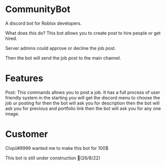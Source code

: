 # CommunityBot
A discord bot for Roblox developers.

What does this do?
This bot allows you to create post to hire people or get hired.

Server admins could approve or decline the job post.

Then the bot will send the job post to the main channel.

# Features
Post: This commands allows you to post a job. It has a full process of user friendly system in the starting you will get the discord menu to choose the job ur posting for then the bot will ask you for description then the bot will ask you for previous and portfolio link then the bot will ask you for any one image.







# Customer
Clvpii#9999 wanted me to make this bot for 100$

This bot is still under construction 🤣(26/8/22)


